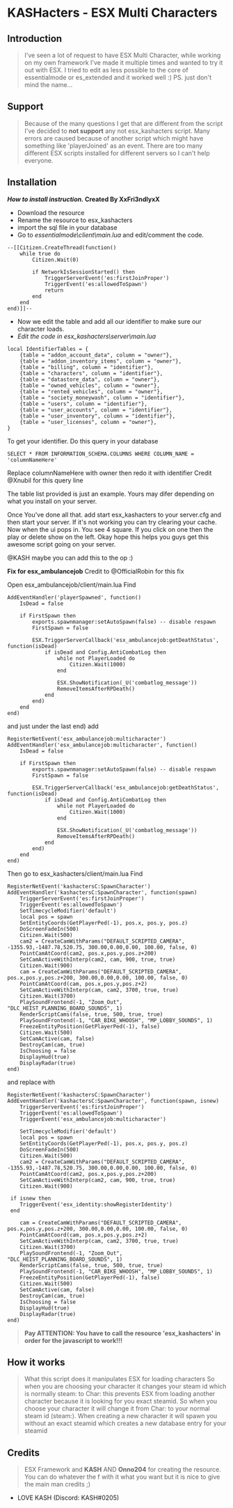 # KASHacters - ESX Multi Characters

## Introduction

> I've seen a lot of request to have ESX Multi Character, while working on my own framework I've made it multiple times and wanted to try it out with ESX. I tried to edit as less possible to the core of essentialmode or es_extended and it worked well :) PS. just don't mind the name...

## Support

> Because of the many questions I get that are different from the script I've decided to **not support** any not esx_kashacters script. Many errors are caused because of another script which might have something like 'playerJoined' as an event. There are too many different ESX scripts installed for different servers so I can't help everyone.

## Installation
**_How to install instruction._ Created By XxFri3ndlyxX**

- Download the resource
- Rename the resource to esx_kashacters
- import the sql file in your database
- Go to *essentialmode\client\main.lua* and edit/comment the code.
```
--[[Citizen.CreateThread(function()
	while true do
		Citizen.Wait(0)

		if NetworkIsSessionStarted() then
			TriggerServerEvent('es:firstJoinProper')
			TriggerEvent('es:allowedToSpawn')
			return
		end
	end
end)]]--
```
- Now we edit the table and add all our identifier to make sure our character loads.
- *Edit the code in esx_kashacters\server\main.lua*
```
local IdentifierTables = {
    {table = "addon_account_data", column = "owner"},
	{table = "addon_inventory_items", column = "owner"},
    {table = "billing", column = "identifier"},
	{table = "characters", column = "identifier"},
	{table = "datastore_data", column = "owner"},
	{table = "owned_vehicles", column = "owner"},
	{table = "rented_vehicles", column = "owner"},
	{table = "society_moneywash", column = "identifier"},
	{table = "users", column = "identifier"},
    {table = "user_accounts", column = "identifier"},
	{table = "user_inventory", column = "identifier"},
	{table = "user_licenses", column = "owner"},
}
```
To get your identifier.
Do this query in your database
```
SELECT * FROM INFORMATION_SCHEMA.COLUMNS WHERE COLUMN_NAME = 'columnNameHere'
``` 
Replace columnNameHere with owner then redo it with identifier
Credit @Xnubil for this query line 


The table list provided is just an example. Yours may difer depending on what you install on your server.

Once You've done all that. add start esx_kashacters to your server.cfg and then start your server.
If it's not working you can try clearing your cache. Now when the ui pops in. You see 4 square. If you click on one then the play or delete show on the left.  Okay hope this helps you guys get this awesome script going on your server.

@KASH maybe you can add this to the op :)


**Fix for esx_ambulancejob**  Credit to @OfficialRobin for this fix 

Open esx_ambulancejob/client/main.lua
Find 
```
AddEventHandler('playerSpawned', function()
	IsDead = false

	if FirstSpawn then
		exports.spawnmanager:setAutoSpawn(false) -- disable respawn
		FirstSpawn = false

		ESX.TriggerServerCallback('esx_ambulancejob:getDeathStatus', function(isDead)
			if isDead and Config.AntiCombatLog then
				while not PlayerLoaded do
					Citizen.Wait(1000)
				end

				ESX.ShowNotification(_U('combatlog_message'))
				RemoveItemsAfterRPDeath()
			end
		end)
	end
end)
```
and just under the last end) 
add
```
RegisterNetEvent('esx_ambulancejob:multicharacter')
AddEventHandler('esx_ambulancejob:multicharacter', function()
	IsDead = false

	if FirstSpawn then
		exports.spawnmanager:setAutoSpawn(false) -- disable respawn
		FirstSpawn = false

		ESX.TriggerServerCallback('esx_ambulancejob:getDeathStatus', function(isDead)
			if isDead and Config.AntiCombatLog then
				while not PlayerLoaded do
					Citizen.Wait(1000)
				end

				ESX.ShowNotification(_U('combatlog_message'))
				RemoveItemsAfterRPDeath()
			end
		end)
	end
end)
```

Then go to esx_kashacters/client/main.lua
Find 

```
RegisterNetEvent('kashactersC:SpawnCharacter')
AddEventHandler('kashactersC:SpawnCharacter', function(spawn)
    TriggerServerEvent('es:firstJoinProper')
    TriggerEvent('es:allowedToSpawn')
    SetTimecycleModifier('default')
    local pos = spawn
    SetEntityCoords(GetPlayerPed(-1), pos.x, pos.y, pos.z)
    DoScreenFadeIn(500)
    Citizen.Wait(500)
    cam2 = CreateCamWithParams("DEFAULT_SCRIPTED_CAMERA", -1355.93,-1487.78,520.75, 300.00,0.00,0.00, 100.00, false, 0)
    PointCamAtCoord(cam2, pos.x,pos.y,pos.z+200)
    SetCamActiveWithInterp(cam2, cam, 900, true, true)
    Citizen.Wait(900)
    cam = CreateCamWithParams("DEFAULT_SCRIPTED_CAMERA", pos.x,pos.y,pos.z+200, 300.00,0.00,0.00, 100.00, false, 0)
    PointCamAtCoord(cam, pos.x,pos.y,pos.z+2)
    SetCamActiveWithInterp(cam, cam2, 3700, true, true)
    Citizen.Wait(3700)
    PlaySoundFrontend(-1, "Zoom_Out", "DLC_HEIST_PLANNING_BOARD_SOUNDS", 1)
    RenderScriptCams(false, true, 500, true, true)
    PlaySoundFrontend(-1, "CAR_BIKE_WHOOSH", "MP_LOBBY_SOUNDS", 1)
    FreezeEntityPosition(GetPlayerPed(-1), false)
    Citizen.Wait(500)
    SetCamActive(cam, false)
    DestroyCam(cam, true)
    IsChoosing = false
    DisplayHud(true)
    DisplayRadar(true)
end)
```

and replace with 

```
RegisterNetEvent('kashactersC:SpawnCharacter')
AddEventHandler('kashactersC:SpawnCharacter', function(spawn, isnew)
    TriggerServerEvent('es:firstJoinProper')
    TriggerEvent('es:allowedToSpawn')
    TriggerEvent('esx_ambulancejob:multicharacter')

    SetTimecycleModifier('default')
    local pos = spawn
    SetEntityCoords(GetPlayerPed(-1), pos.x, pos.y, pos.z)
    DoScreenFadeIn(500)
    Citizen.Wait(500)
    cam2 = CreateCamWithParams("DEFAULT_SCRIPTED_CAMERA", -1355.93,-1487.78,520.75, 300.00,0.00,0.00, 100.00, false, 0)
    PointCamAtCoord(cam2, pos.x,pos.y,pos.z+200)
    SetCamActiveWithInterp(cam2, cam, 900, true, true)
    Citizen.Wait(900)
	
 if isnew then
	TriggerEvent('esx_identity:showRegisterIdentity')
 end

    cam = CreateCamWithParams("DEFAULT_SCRIPTED_CAMERA", pos.x,pos.y,pos.z+200, 300.00,0.00,0.00, 100.00, false, 0)
    PointCamAtCoord(cam, pos.x,pos.y,pos.z+2)
    SetCamActiveWithInterp(cam, cam2, 3700, true, true)
    Citizen.Wait(3700)
    PlaySoundFrontend(-1, "Zoom_Out", "DLC_HEIST_PLANNING_BOARD_SOUNDS", 1)
    RenderScriptCams(false, true, 500, true, true)
    PlaySoundFrontend(-1, "CAR_BIKE_WHOOSH", "MP_LOBBY_SOUNDS", 1)
    FreezeEntityPosition(GetPlayerPed(-1), false)
    Citizen.Wait(500)
    SetCamActive(cam, false)
    DestroyCam(cam, true)
    IsChoosing = false
    DisplayHud(true)
    DisplayRadar(true)
end)
```

> **Pay ATTENTION: You have to call the resource 'esx_kashacters' in order for the javascript to work!!!**

## How it works
> What this script does it manipulates ESX for loading characters
So when you are choosing your character it changes your steam id which is normally steam: to Char: this prevents ESX from loading another character because it is looking for you exact steamid. So when you choose your character it will change it from Char: to your normal steam id (steam:). When creating a new character it will spawn you without an exact steamid which creates a new database entry for your steamid

## Credits

> ESX Framework and **KASH** AND **Onno204** for creating the resource. You can do whatever the f with it what you want but it is nice to give the main man credits ;)

- LOVE KASH (Discord: KASH#0205)
